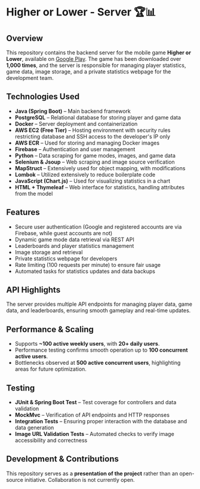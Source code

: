 # Higher or Lower - Server 🏆📊

## Overview
This repository contains the backend server for the mobile game **Higher or Lower**, available on [Google Play](https://play.google.com/store/apps/details?id=com.adamdawi.higherorlower). The game has been downloaded over **1,000 times**, and the server is responsible for managing player statistics, game data, image storage, and a private statistics webpage for the development team.

## Technologies Used  
- **Java (Spring Boot)** – Main backend framework  
- **PostgreSQL** – Relational database for storing player and game data  
- **Docker** – Server deployment and containerization  
- **AWS EC2 (Free Tier)** – Hosting environment with security rules restricting database and SSH access to the developer's IP only  
- **AWS ECR** – Used for storing and managing Docker images  
- **Firebase** – Authentication and user management  
- **Python** – Data scraping for game modes, images, and game data  
- **Selenium & Jsoup** – Web scraping and image source verification  
- **MapStruct** – Extensively used for object mapping, with modifications  
- **Lombok** – Utilized extensively to reduce boilerplate code  
- **JavaScript (Chart.js)** – Used for visualizing statistics in a chart  
- **HTML + Thymeleaf** – Web interface for statistics, handling attributes from the model  

## Features  
- Secure user authentication (Google and registered accounts are via Firebase, while guest accounts are not)  
- Dynamic game mode data retrieval via REST API  
- Leaderboards and player statistics management  
- Image storage and retrieval  
- Private statistics webpage for developers  
- Rate limiting (100 requests per minute) to ensure fair usage  
- Automated tasks for statistics updates and data backups  

## API Highlights  
The server provides multiple API endpoints for managing player data, game data, and leaderboards, ensuring smooth gameplay and real-time updates.  

## Performance & Scaling  
- Supports **~100 active weekly users**, with **20+ daily users**.  
- Performance testing confirms smooth operation up to **100 concurrent active users**.  
- Bottlenecks observed at **500 active concurrent users**, highlighting areas for future optimization.  

## Testing  
- **JUnit & Spring Boot Test** – Test coverage for controllers and data validation  
- **MockMvc** – Verification of API endpoints and HTTP responses  
- **Integration Tests** – Ensuring proper interaction with the database and data generation  
- **Image URL Validation Tests** – Automated checks to verify image accessibility and correctness  

## Development & Contributions  
This repository serves as a **presentation of the project** rather than an open-source initiative. Collaboration is not currently open.
